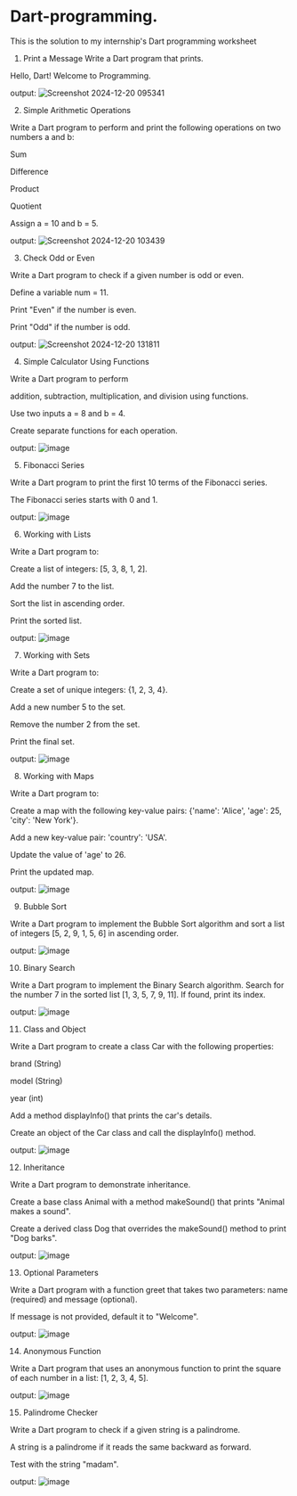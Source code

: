 # Dart-programming.
This is the solution to my internship's Dart programming worksheet

1. Print a Message
Write a Dart program that prints.

Hello, Dart! Welcome to Programming.

output:
![Screenshot 2024-12-20 095341](https://github.com/user-attachments/assets/645dc27d-7a53-44b4-9505-a8c41cbebc89)

2. Simple Arithmetic Operations
 
Write a Dart program to perform and print the following operations on two numbers a and b:

Sum

Difference

Product

Quotient

Assign a = 10 and b = 5.

output:
![Screenshot 2024-12-20 103439](https://github.com/user-attachments/assets/49467fb4-0ccc-48f3-860b-63420db8f086)

3. Check Odd or Even
   
Write a Dart program to check if a given number is odd or even.

Define a variable num = 11.

Print "Even" if the number is even.

Print "Odd" if the number is odd.

output:
![Screenshot 2024-12-20 131811](https://github.com/user-attachments/assets/32202be4-cd54-421a-89c5-12a854eb30ca)

4. Simple Calculator Using Functions
   
Write a Dart program to perform

 addition, subtraction, multiplication, and division using functions.

Use two inputs a = 8 and b = 4.

Create separate functions for each operation.

output:
![image](https://github.com/user-attachments/assets/5e9be903-9ac2-4d98-8884-6882aa29e996)


5. Fibonacci Series
   
Write a Dart program to print the first 10 terms of the Fibonacci series.

The Fibonacci series starts with 0 and 1.

output:
![image](https://github.com/user-attachments/assets/8bc366f9-d18b-4024-ac43-a31146898dd0)

6. Working with Lists
   
Write a Dart program to:

Create a list of integers: [5, 3, 8, 1, 2].

Add the number 7 to the list.

Sort the list in ascending order.

Print the sorted list.

output:
![image](https://github.com/user-attachments/assets/e55d36ca-dd2c-4527-9d72-d2dc0811c485)

7. Working with Sets
   
Write a Dart program to:

Create a set of unique integers: {1, 2, 3, 4}.

Add a new number 5 to the set.

Remove the number 2 from the set.

Print the final set.

output:
![image](https://github.com/user-attachments/assets/b8eb8faf-279c-4f71-844f-6d7a6a316641)


8. Working with Maps
   
Write a Dart program to:

Create a map with the following key-value pairs: {'name': 'Alice', 'age': 25, 'city': 'New York'}.

Add a new key-value pair: 'country': 'USA'.

Update the value of 'age' to 26.

Print the updated map.

output:
![image](https://github.com/user-attachments/assets/f4c2d8d9-21c3-4175-8e00-c3451a49cd87)

9. Bubble Sort
    
Write a Dart program to implement the Bubble Sort algorithm and sort a list of integers [5, 2, 9, 1, 5, 6] in ascending order.

output:
![image](https://github.com/user-attachments/assets/5e376a3c-64a4-4ace-99bd-d92cc7350d17)

10. Binary Search
    
Write a Dart program to implement the Binary Search algorithm. Search for the number 7 in the sorted list [1, 3, 5, 7, 9, 11]. If found, print its index.

output:
![image](https://github.com/user-attachments/assets/cfd8c9ea-d5d8-4378-a8e9-09be8e572ce6)

11. Class and Object
    
Write a Dart program to create a class Car with the following properties:

brand (String)

model (String)

year (int)

Add a method displayInfo() that prints the car's details. 

Create an object of the Car class and call the displayInfo() method.

output:
![image](https://github.com/user-attachments/assets/ff9dff89-ccff-400d-b30f-27dfdffd4e89)


12. Inheritance
    
Write a Dart program to demonstrate inheritance.

Create a base class Animal with a method makeSound() that prints "Animal makes a sound". 

Create a derived class Dog that overrides the makeSound() method to print "Dog barks".

output:
![image](https://github.com/user-attachments/assets/bce77ce0-4294-421b-a691-cc443e1436b1)


13. Optional Parameters

Write a Dart program with a function greet that takes two parameters: name (required) and message (optional). 

If message is not provided, default it to "Welcome".

output:
![image](https://github.com/user-attachments/assets/df625c4f-9a98-48ca-ad75-d202e1bcfdf9)


14. Anonymous Function
    
Write a Dart program that uses an anonymous function to print the square of each number in a list: [1, 2, 3, 4, 5].

output:
![image](https://github.com/user-attachments/assets/177da618-8e0a-4aef-ba65-c7c5dd1f7b7d)

15. Palindrome Checker
    
Write a Dart program to check if a given string is a palindrome.

A string is a palindrome if it reads the same backward as forward. 

Test with the string "madam".

output:
![image](https://github.com/user-attachments/assets/10dfe5ab-f4e2-4c82-8533-f7b1925b4306)




























